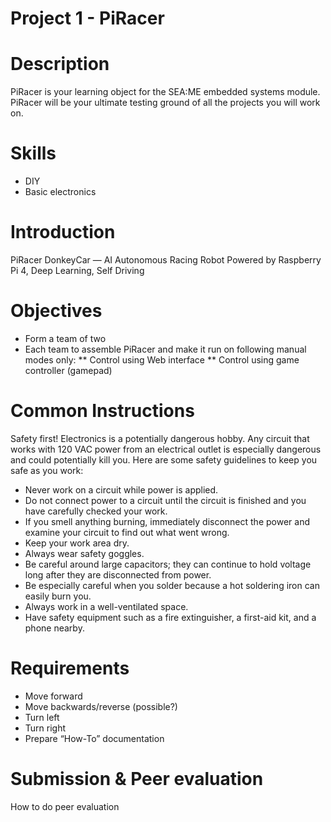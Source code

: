 # Project 1 - PiRacer


# Description
PiRacer is your learning object for the SEA:ME embedded systems module. PiRacer will be your ultimate testing ground of all the projects you will work on.


# Skills
* DIY
* Basic electronics


# Introduction
PiRacer DonkeyCar — AI Autonomous Racing Robot Powered by Raspberry Pi 4, Deep Learning, Self Driving


# Objectives
* Form a team of two
* Each team to assemble PiRacer and make it run on following manual modes only:
** Control using Web interface
** Control using game controller (gamepad)


# Common Instructions
Safety first! Electronics is a potentially dangerous hobby. Any circuit that works with 120 VAC power from an electrical outlet is especially dangerous and could potentially kill you. Here are some safety guidelines to keep you safe as you work:
* Never work on a circuit while power is applied.
* Do not connect power to a circuit until the circuit is finished and you have carefully checked your work.
* If you smell anything burning, immediately disconnect the power and examine your circuit to find out what went wrong.
* Keep your work area dry.
* Always wear safety goggles.
* Be careful around large capacitors; they can continue to hold voltage long after they are disconnected from power.
* Be especially careful when you solder because a hot soldering iron can easily burn you.
* Always work in a well-ventilated space.
* Have safety equipment such as a fire extinguisher, a first-aid kit, and a phone nearby.

# Requirements
* Move forward
* Move backwards/reverse (possible?)
* Turn left
* Turn right
* Prepare “How-To” documentation


# Submission & Peer evaluation
How to do peer evaluation
